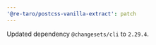 ```yaml
---
'@re-taro/postcss-vanilla-extract': patch
---
```


Updated dependency `@changesets/cli` to `2.29.4`.
